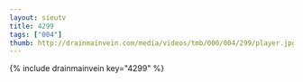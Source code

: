 ```yaml
--- 
layout: sieutv
title: 4299
tags: ["004"]
thumb: http://drainmainvein.com/media/videos/tmb/000/004/299/player.jpg
---
```

{% include drainmainvein key="4299" %} 
